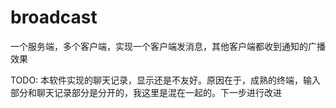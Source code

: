 # broadcast
一个服务端，多个客户端，实现一个客户端发消息，其他客户端都收到通知的广播效果

TODO:
本软件实现的聊天记录，显示还是不友好。原因在于，成熟的终端，输入部分和聊天记录部分是分开的，我这里是混在一起的。下一步进行改进